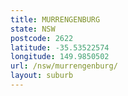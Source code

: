 ```yaml
---
title: MURRENGENBURG
state: NSW
postcode: 2622
latitude: -35.53522574
longitude: 149.9850502
url: /nsw/murrengenburg/
layout: suburb
---
```

